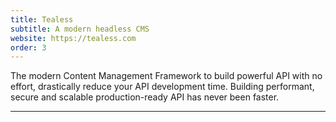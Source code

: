```yaml
---
title: Tealess
subtitle: A modern headless CMS
website: https://tealess.com
order: 3
---
```


The modern Content Management Framework to build powerful API with no effort, drastically reduce your API development time. Building performant, secure and scalable production-ready API has never been faster.

---